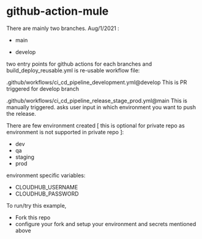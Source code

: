 # github-action-mule
There are mainly two branches. Aug/1/2021 :

- main

- develop


two entry points for github actions for each branches and build_deploy_reusable.yml is re-usable workflow file:

.github/workflows/ci_cd_pipeline_development.yml@develop
  This is PR triggered for develop branch

.github/workflows/ci_cd_pipeline_release_stage_prod.yml@main
  This is manually triggered. asks user input in which environment you want to push the release.
  
There are few environment created [ this is optional for private repo as environment is not supported in private repo ]:
  - dev
  - qa
  - staging
  - prod

environment specific variables:  
  - CLOUDHUB_USERNAME
  - CLOUDHUB_PASSWORD

To run/try this example, 
- Fork this repo 
- configure your fork and setup your environment and secrets mentioned above
